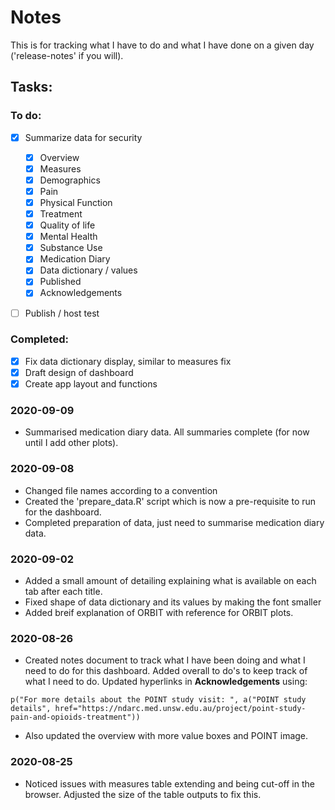 # Notes

This is for tracking what I have to do and what I have done on a given day ('release-notes' if you will).

## Tasks:

### To do:
- [x] Summarize data for security
  - [x] Overview
  - [x] Measures
  - [x] Demographics
  - [x] Pain
  - [x] Physical Function
  - [x] Treatment
  - [x] Quality of life
  - [x] Mental Health
  - [x] Substance Use
  - [x] Medication Diary
  - [x] Data dictionary / values
  - [x] Published
  - [x] Acknowledgements
  
- [ ] Publish / host test


### Completed:
- [x] Fix data dictionary display, similar to measures fix
- [x] Draft design of dashboard
- [x] Create app layout and functions

### 2020-09-09
- Summarised medication diary data. All summaries complete (for now until I add other plots).

### 2020-09-08
- Changed file names according to a convention
- Created the 'prepare_data.R' script which is now a pre-requisite to run for the dashboard.
- Completed preparation of data, just need to summarise medication diary data.

### 2020-09-02

- Added a small amount of detailing explaining what is available on each tab after each title. 
- Fixed shape of data dictionary and its values by making the font smaller
- Added breif explanation of ORBIT with reference for ORBIT plots.

### 2020-08-26

- Created notes document to track what I have been doing and what I need to do for this dashboard. Added overall to do's to keep track of what I need to do. Updated hyperlinks in **Acknowledgements** using:
   
<pre><code>p("For more details about the POINT study visit: ", a("POINT study details", href="https://ndarc.med.unsw.edu.au/project/point-study-pain-and-opioids-treatment"))
</code></pre>

- Also updated the overview with more value boxes and POINT image.

### 2020-08-25

- Noticed issues with measures table extending and being cut-off in the browser. Adjusted the size of the table outputs to fix this. 

